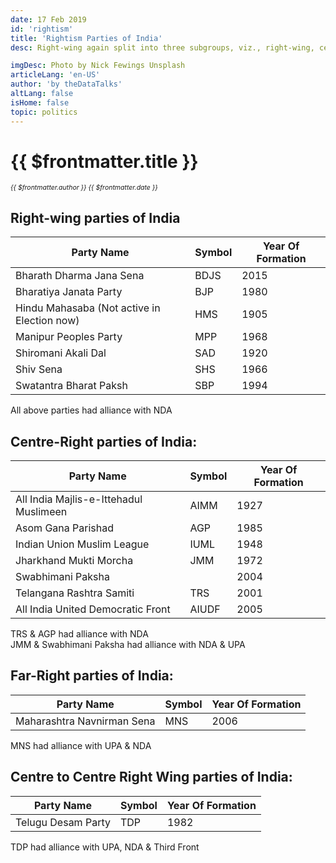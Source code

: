 ```yaml
---
date: 17 Feb 2019
id: 'rightism'
title: 'Rightism Parties of India'
desc: Right-wing again split into three subgroups, viz., right-wing, center right-wing & far right-wing parties. The below tables shows the list of parties for each sub-division.

imgDesc: Photo by Nick Fewings Unsplash
articleLang: 'en-US'
author: 'by theDataTalks'
altLang: false
isHome: false
topic: politics
---
```


<altLang />

# {{ $frontmatter.title }}
<i style="font-size: 0.75em;"> {{ $frontmatter.author }} {{ $frontmatter.date }} </i>

## Right-wing parties of India

| Party Name                                  	| Symbol 	| Year Of Formation 	|
|---------------------------------------------	|--------	|-------------------	|
| Bharath Dharma Jana Sena                    	| BDJS   	| 2015              	|
| Bharatiya Janata Party                      	| BJP    	| 1980              	|
| Hindu Mahasaba (Not active in Election now) 	| HMS    	| 1905              	|
| Manipur Peoples Party                       	| MPP    	| 1968              	|
| Shiromani Akali Dal                         	| SAD    	| 1920              	|
| Shiv Sena                                   	| SHS    	| 1966              	|
| Swatantra Bharat Paksh                      	| SBP    	| 1994              	|

All above parties had alliance with NDA

</div>
<div class = "mycolumn">

## Centre-Right parties of India:

| Party Name                             	| Symbol 	| Year Of Formation 	|
|----------------------------------------	|--------	|-------------------	|
| All India Majlis-e-Ittehadul Muslimeen 	| AIMM   	| 1927              	|
| Asom Gana Parishad                      	| AGP    	| 1985              	|
| Indian Union Muslim League             	| IUML   	| 1948              	|
| Jharkhand Mukti Morcha                 	| JMM    	| 1972              	|
| Swabhimani Paksha                      	|        	| 2004              	|
| Telangana Rashtra Samiti               	| TRS    	| 2001              	|
| All India United Democratic Front      	| AIUDF  	| 2005              	|

TRS & AGP had alliance with NDA  
JMM & Swabhimani Paksha had alliance with NDA & UPA

</div>
<div class = "mycolumn">


## Far-Right parties of India:

| Party Name                 	| Symbol 	| Year Of Formation 	|
|----------------------------	|--------	|-------------------	|
| Maharashtra Navnirman Sena 	| MNS    	| 2006              	|

MNS had alliance with UPA & NDA

</div>
<div class = "mycolumn">

## Centre to Centre Right Wing parties of India:

| Party Name        	| Symbol 	| Year Of Formation 	|
|-------------------	|--------	|-------------------	|
| Telugu Desam Party 	| TDP    	| 1982              	|

TDP had alliance with UPA, NDA & Third Front

</div>
</div>

<style>


</style>